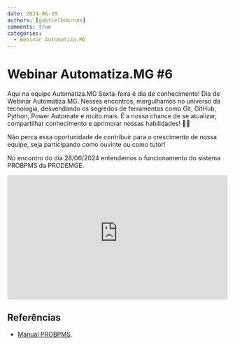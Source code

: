 ```yaml
---
date: 2024-06-28
authors: [gabrielbdornas]
comments: true
categories:
  - Webinar Automatiza.MG
---
```


# Webinar Automatiza.MG #6

Aqui na equipe Automatiza.MG Sexta-feira é dia de conhecimento!
Dia de Webinar Automatiza.MG.
Nesses encontros, mergulhamos no universo da tecnologia, desvendando os segredos de ferramentas como Git, GitHub, Python, Power Automate e muito mais.
É a nossa chance de se atualizar, compartilhar conhecimento e aprimorar nossas habilidades! :rocket::rocket:

<!-- more -->

Não perca essa oportunidade de contribuir para o crescimento de nossa equipe, seja participando como ouvinte ou como tutor!

No encontro do dia 28/06/2024 entendemos o funcionamento do sistema PROBPMS da PRODEMGE.

<!-- ![type:video](https://www.youtube.com/embed/ZB5VbmytL38) -->

<div style="max-width: 640px"><div style="position: relative; padding-bottom: 56.25%; height: 0; overflow: hidden;"><iframe src="https://cecad365-my.sharepoint.com/personal/m7522667_ca_mg_gov_br/_layouts/15/embed.aspx?UniqueId=17fb003e-2829-4d7a-ae8c-ae8080ed5fef&embed=%7B%22ust%22%3Atrue%2C%22hv%22%3A%22CopyEmbedCode%22%7D&referrer=StreamWebApp&referrerScenario=EmbedDialog.Create" width="640" height="360" frameborder="0" scrolling="no" allowfullscreen title="Treinamento DCD-20240628_100655-Meeting Recording.mp4" style="border:none; position: absolute; top: 0; left: 0; right: 0; bottom: 0; height: 100%; max-width: 100%;"></iframe></div></div>

## Referências

- [Manual PROBPMS](https://drive.google.com/file/d/1ZpKn_5aSfBpPruMVZUnVwDu8Peoxq3tz/view?usp=sharing).
